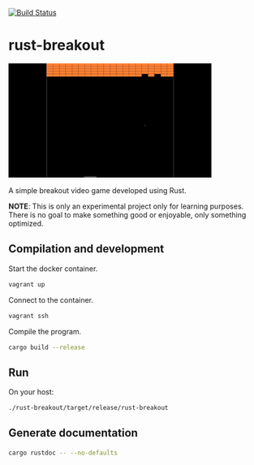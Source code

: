 [![Build Status](https://travis-ci.org/jean553/rust-breakout.svg?branch=master)](https://travis-ci.org/jean553/rust-breakout)

# rust-breakout

![Image 1](screenshot.png)

A simple breakout video game developed using Rust.

**NOTE**: This is only an experimental project only for learning purposes. 
There is no goal to make something good or enjoyable, only something optimized.

## Compilation and development

Start the docker container.

```bash
vagrant up
```

Connect to the container.

```bash
vagrant ssh
```

Compile the program.

```bash
cargo build --release
```

## Run

On your host:

```bash
./rust-breakout/target/release/rust-breakout
```

## Generate documentation

```bash
cargo rustdoc -- --no-defaults
```
